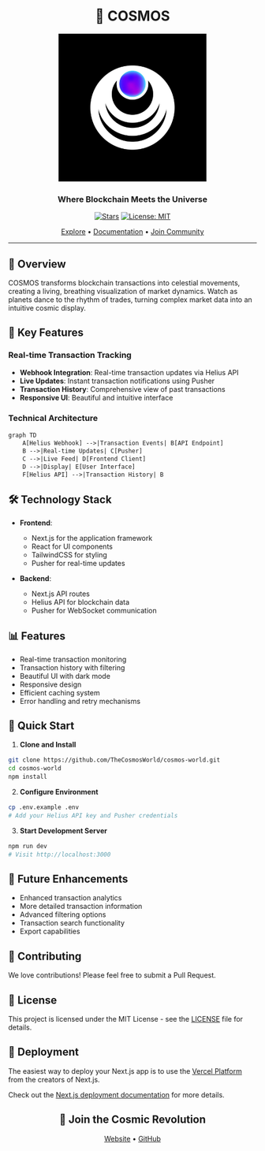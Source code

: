 <div align="center">

# 🌌 COSMOS

<img src="../logo.jpg" alt="COSMOS Banner" width="300" />

### Where Blockchain Meets the Universe

[![Stars](https://img.shields.io/github/stars/TheCosmosWorld/cosmos-world?style=social)](https://github.com/TheCosmosWorld/cosmos-world/stargazers)
[![License: MIT](https://img.shields.io/badge/License-MIT-yellow.svg)](https://opensource.org/licenses/MIT)

[Explore](https://cosmosworld.io/) • [Documentation](http://your-docs-link.com) • [Join Community](http://your-community-link.com)

</div>

---

## 🎯 Overview

COSMOS transforms blockchain transactions into celestial movements, creating a living, breathing visualization of market dynamics. Watch as planets dance to the rhythm of trades, turning complex market data into an intuitive cosmic display.

## 🌟 Key Features

### Real-time Transaction Tracking
- **Webhook Integration**: Real-time transaction updates via Helius API
- **Live Updates**: Instant transaction notifications using Pusher
- **Transaction History**: Comprehensive view of past transactions
- **Responsive UI**: Beautiful and intuitive interface

### Technical Architecture

```mermaid
graph TD
    A[Helius Webhook] -->|Transaction Events| B[API Endpoint]
    B -->|Real-time Updates| C[Pusher]
    C -->|Live Feed| D[Frontend Client]
    D -->|Display| E[User Interface]
    F[Helius API] -->|Transaction History| B
```

## 🛠️ Technology Stack

- **Frontend**:
  - Next.js for the application framework
  - React for UI components
  - TailwindCSS for styling
  - Pusher for real-time updates

- **Backend**:
  - Next.js API routes
  - Helius API for blockchain data
  - Pusher for WebSocket communication

## 📊 Features

- Real-time transaction monitoring
- Transaction history with filtering
- Beautiful UI with dark mode
- Responsive design
- Efficient caching system
- Error handling and retry mechanisms

## 🚀 Quick Start

1. **Clone and Install**
```bash
git clone https://github.com/TheCosmosWorld/cosmos-world.git
cd cosmos-world
npm install
```

2. **Configure Environment**
```bash
cp .env.example .env
# Add your Helius API key and Pusher credentials
```

3. **Start Development Server**
```bash
npm run dev
# Visit http://localhost:3000
```

## 🔮 Future Enhancements

- Enhanced transaction analytics
- More detailed transaction information
- Advanced filtering options
- Transaction search functionality
- Export capabilities

## 🌟 Contributing

We love contributions! Please feel free to submit a Pull Request.

## 📝 License

This project is licensed under the MIT License - see the [LICENSE](LICENSE) file for details.

## 🚀 Deployment

The easiest way to deploy your Next.js app is to use the [Vercel Platform](https://vercel.com/new) from the creators of Next.js.

Check out the [Next.js deployment documentation](https://nextjs.org/docs/pages/building-your-application/deploying) for more details.

<div align="center">

## 🌌 Join the Cosmic Revolution

[Website](http://your-website.com) • [GitHub](https://github.com/TheCosmosWorld/cosmos-world)

</div>
